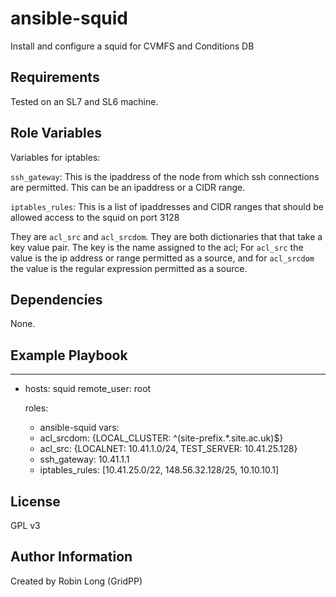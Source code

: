 # ansible-squid
Install and configure a squid for CVMFS and Conditions DB

Requirements
------------

Tested on an SL7 and SL6 machine.


Role Variables
------------

Variables for iptables:

`ssh_gateway`: This is the ipaddress of the node from which ssh connections are permitted. This can be an ipaddress or a CIDR range.

`iptables_rules`: This is a list of ipaddresses and CIDR ranges that should be allowed access to the squid on port 3128

They are `acl_src` and `acl_srcdom`.  They are both dictionaries that that take a key value pair.  The key is the name assigned to the acl; For `acl_src` the value is the ip address or range permitted as a source, and for `acl_srcdom` the value is the regular expression permitted as a source.

Dependencies
------------

None.


Example Playbook
----------------
---
- hosts: squid
  remote_user: root

  roles:
    - ansible-squid
  vars:
    - acl_srcdom: {LOCAL_CLUSTER: ^(site-prefix.*\.site\.ac\.uk)$}
    - acl_src: {LOCALNET: 10.41.1.0/24, TEST_SERVER: 10.41.25.128}
    - ssh_gateway: 10.41.1.1
    - iptables_rules: [10.41.25.0/22, 148.56.32.128/25, 10.10.10.1]

License
-------

GPL v3

Author Information
------------------

Created by Robin Long (GridPP)